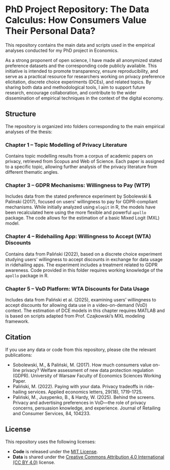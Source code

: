 # PhD Project Repository: The Data Calculus: How Consumers Value Their Personal Data?

This repository contains the main data and scripts used in the empirical analyses conducted for my PhD project in Economics.

As a strong proponent of open science, I have made all anonymized stated preference datasets and the corresponding code publicly available. This initiative is intended to promote transparency, ensure reproducibility, and serve as a practical resource for researchers working on privacy preference elicitation, discrete choice experiments (DCEs), and related topics. By sharing both data and methodological tools, I aim to support future research, encourage collaboration, and contribute to the wider dissemination of empirical techniques in the context of the digital economy.

## Structure

The repository is organized into folders corresponding to the main empirical analyses of the thesis:

### Chapter 1 – Topic Modelling of Privacy Literature
Contains topic modelling results from a corpus of academic papers on privacy, retrieved from Scopus and Web of Science. Each paper is assigned to a specific topic, allowing further analysis of the privacy literature from different thematic angles.

### Chapter 3 – GDPR Mechanisms: Willingness to Pay (WTP)
Includes data from the stated preference experiment by Sobolewski & Palinski (2017), focused on users' willingness to pay for GDPR-compliant mechanisms. While initially analyzed using `mlogit` in R, the models have been recalculated here using the more flexible and powerful `apollo` package. The code allows for the estimation of a basic Mixed Logit (MXL) model.

### Chapter 4 – Ridehailing App: Willingness to Accept (WTA) Discounts
Contains data from Paliński (2022), based on a discrete choice experiment studying users' willingness to accept discounts in exchange for data usage in ridehailing apps. The experiment includes a treatment related to GDPR awareness. Code provided in this folder requires working knowledge of the `apollo` package in R.

### Chapter 5 – VoD Platform: WTA Discounts for Data Usage
Includes data from Paliński et al. (2025), examining users’ willingness to accept discounts for allowing data use in a video-on-demand (VoD) context. The estimation of DCE models in this chapter requires MATLAB and is based on scripts adapted from Prof. Czajkowski’s MXL modeling framework.

## Citation

If you use any data or code from this repository, please cite the relevant publications:

- Sobolewski, M., & Paliński, M. (2017). How much consumers value on-line privacy? Welfare assessment of new data protection regulation (GDPR). University of Warsaw Faculty of Economics Sciences Working Paper.
- Paliński, M. (2022). Paying with your data. Privacy tradeoffs in ride-hailing services. Applied economics letters, 29(18), 1719-1725.
- Paliński, M., Jusypenko, B., & Hardy, W. (2025). Behind the screens. Privacy and advertising preferences in VoD—the role of privacy concerns, persuasion knowledge, and experience. Journal of Retailing and Consumer Services, 84, 104233.

## License

This repository uses the following licenses:

- **Code** is released under the [MIT License](LICENSE_CODE).
- **Data** is shared under the [Creative Commons Attribution 4.0 International (CC BY 4.0)](https://creativecommons.org/licenses/by/4.0/) license.
